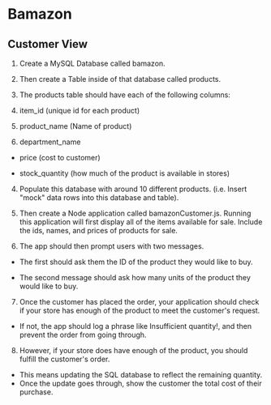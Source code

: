 # Bamazon

## Customer View 

1. Create a MySQL Database called bamazon.

2. Then create a Table inside of that database called products.

3. The products table should have each of the following columns:
  1. item_id (unique id for each product)

  2. product_name (Name of product)

  3. department_name

  * price (cost to customer)

  * stock_quantity (how much of the product is available in stores)

4. Populate this database with around 10 different products. (i.e. Insert "mock" data rows into this database and table).

5. Then create a Node application called bamazonCustomer.js. Running this application will first display all of the items available for sale. Include the ids, names, and prices of products for sale.

6. The app should then prompt users with two messages.

  * The first should ask them the ID of the product they would like to buy.

  * The second message should ask how many units of the product they would like to buy.

7. Once the customer has placed the order, your application should check if your store has enough of the product to meet the customer's request.

  * If not, the app should log a phrase like Insufficient quantity!, and then prevent the order from going through.

8. However, if your store does have enough of the product, you should fulfill the customer's order.

  * This means updating the SQL database to reflect the remaining quantity.
  * Once the update goes through, show the customer the total cost of their purchase.
